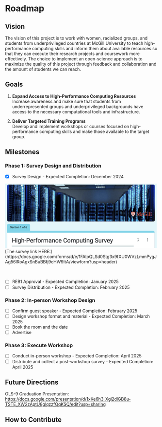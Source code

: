# Roadmap

## Vision
The vision of this project is to work with women, racialized groups, and students from underprivileged countries at McGill University to teach high-performance computing skills and inform them about available resources so that they can execute their research projects and coursework more effectively. 
The choice to implement an open-science approach is to maximize the quality of this project through feedback and collaboration and the amount of students we can reach.

## Goals
1. **Expand Access to High-Performance Computing Resources**  
   Increase awareness and make sure that students from underrepresented groups and underprivileged backgrounds have access to the necessary computational tools and infrastructure.

2. **Deliver Targeted Training Programs**  
   Develop and implement workshops or courses focused on high-performance computing skills and make those available to the target group.

## Milestones

### Phase 1: Survey Design and Distribution
- [x] Survey Design - Expected Completion: December 2024
<img src="Survey.png" alt="Description of Figure" width="500" />
[The survey link HERE:](https://docs.google.com/forms/d/e/1FAIpQLSd0Stg3x9fXU0WVzLmmPygJAg56lRoAgxSnBuBBfj9cHW9ItA/viewform?usp=header)
<br><br><br>

- [ ] REB1 Approval - Expected Completion: January 2025
- [ ] Survey Distribution - Expected Completion: February 2025

### Phase 2: In-person Workshop Design
- [ ] Confirm guest speaker - Expected Completion: February 2025
- [ ] Design workshop format and material - Expected Completion: March 2025
- [ ] Book the room and the date
- [ ] Advertise 

### Phase 3: Execute Workshop
- [ ] Conduct in-person workshop - Expected Completion: April 2025
- [ ] Distribute and collect a post-workshop survey - Expected Completion: April 2025

## Future Directions
OLS-9 Graduation Presentation: https://docs.google.com/presentation/d/1xKe6h3-Xgl2dlGB8u-TSTE_XW2zAptU8glqzzfQqKSQ/edit?usp=sharing
## How to Contribute
